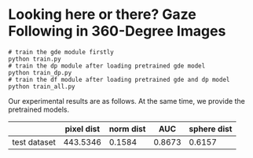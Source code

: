 # Looking here or there? Gaze Following in 360-Degree Images

```
# train the gde module firstly
python train.py
# train the dp module after loading pretrained gde model
python train_dp.py 
# train the df module after loading pretrained gde and dp model
python train_all.py
```

Our experimental results are as follows. At the same time, we provide the pretrained models.

|              | pixel dist | norm dist | AUC    | sphere dist |
| ------------ | ---------- | --------- | ------ | ----------- |
| test dataset | 443.5346   | 0.1584    | 0.8673 | 0.6157      |

